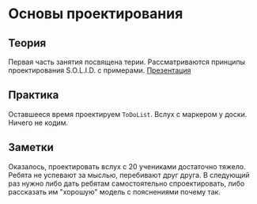 Основы проектирования
=====================

## Теория

Первая часть занятия посвящена терии. Рассматриваются принципы проектирования S.O.L.I.D. с примерами.
[Презентация](https://docs.google.com/presentation/d/1MkJJ1IusiBlEJGbTSV8uygsxtzfUT5MUI0ymqJhNlDY/edit#slide=id.p)

## Практика

Оставшееся время проектируем `ToDoList`. Вслух с маркером у доски. Ничего не кодим.

## Заметки

Оказалось, проектировать вслух с 20 учениками достаточно тяжело. Ребята не успевают за мыслью, перебивают друг друга. 
В следующий раз нужно либо дать ребятам самостоятельно спроектировать, либо рассказать им "хорошую" модель с пояснениями почему так.
